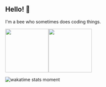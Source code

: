 ## Hello! 🐝

I'm a bee who sometimes does coding things.

<a><img align="center" height="137px" src="https://github-readme-stats.vercel.app/api?username=bobbahbrown&hide_title=true&hide_border=true&show_icons=true&include_all_commits=true&count_private=true&line_height=21&theme=synthwave" /><img align="center" height="137px" src="https://github-readme-stats.vercel.app/api/top-langs/?username=bobbahbrown&hide_title=true&hide_border=true&layout=compact&theme=synthwave" /></a>

![wakatime stats moment](https://github-readme-stats.vercel.app/api/wakatime?username=bobbahbrown&show_icons=true&theme=synthwave)